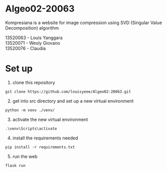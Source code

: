 # Algeo02-20063

Kompresiana is a website for image compression using SVD (Singular Value Decomposition) algorithm

13520063 - Louis Yanggara <br>
13520071 - Wesly Giovano <br>
13520076 - Claudia <br>

# Set up

1. clone this repository

```
git clone https://github.com/louisyeee/Algeo02-20063.git
```

2. get into src directory and set up a new virtual environment

```
python -m venv ./venv/
```

3. activate the new virtual environment

```
.\venv\Scripts\activate
```

4. install the requirements needed
```
pip install -r requirements.txt
```

5. run the web
```
flask run
```